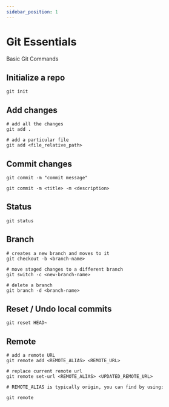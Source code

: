```yaml
---
sidebar_position: 1
---
```


# Git Essentials

Basic Git Commands

## Initialize a repo

```
git init
```

## Add changes

```
# add all the changes
git add .

# add a particular file
git add <file_relative_path>
```

## Commit changes

```
git commit -m "commit message"

git commit -m <title> -m <description>
```

## Status

```
git status
```

## Branch

```
# creates a new branch and moves to it
git checkout -b <branch-name>

# move staged changes to a different branch
git switch -c <new-branch-name>

# delete a branch
git branch -d <branch-name>
```

## Reset / Undo local commits

```
git reset HEAD~
```

## Remote

```
# add a remote URL
git remote add <REMOTE_ALIAS> <REMOTE_URL>

# replace current remote url
git remote set-url <REMOTE_ALIAS> <UPDATED_REMOTE_URL>

# REMOTE_ALIAS is typically origin, you can find by using:

git remote
```
